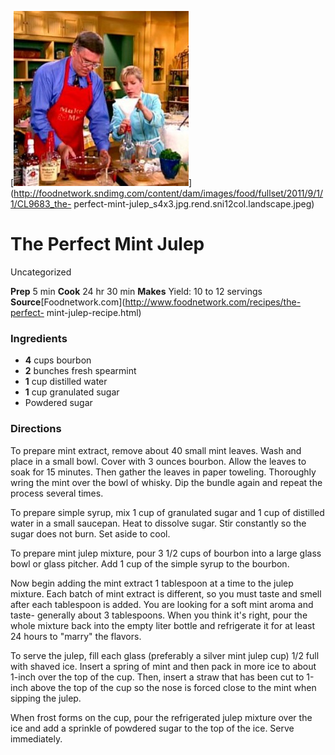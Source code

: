 ﻿

[![](./images/da986203-201a-4664-a5d4-7fba332e622a.jpg)](http://foodnetwork.sndimg.com/content/dam/images/food/fullset/2011/9/1/1/CL9683_the-
perfect-mint-julep_s4x3.jpg.rend.sni12col.landscape.jpeg)

#  The Perfect Mint Julep

Uncategorized

 **Prep** 5 min **Cook** 24 hr 30 min **Makes** Yield: 10 to 12 servings
**Source**[Foodnetwork.com](http://www.foodnetwork.com/recipes/the-perfect-
mint-julep-recipe.html)

###  Ingredients

  * **4** cups bourbon
  *  **2** bunches fresh spearmint
  *  **1** cup distilled water
  *  **1** cup granulated sugar
  * Powdered sugar

###  Directions

To prepare mint extract, remove about 40 small mint leaves. Wash and place in
a small bowl. Cover with 3 ounces bourbon. Allow the leaves to soak for 15
minutes. Then gather the leaves in paper toweling. Thoroughly wring the mint
over the bowl of whisky. Dip the bundle again and repeat the process several
times.

To prepare simple syrup, mix 1 cup of granulated sugar and 1 cup of distilled
water in a small saucepan. Heat to dissolve sugar. Stir constantly so the
sugar does not burn. Set aside to cool.

To prepare mint julep mixture, pour 3 1/2 cups of bourbon into a large glass
bowl or glass pitcher. Add 1 cup of the simple syrup to the bourbon.

Now begin adding the mint extract 1 tablespoon at a time to the julep mixture.
Each batch of mint extract is different, so you must taste and smell after
each tablespoon is added. You are looking for a soft mint aroma and taste-
generally about 3 tablespoons. When you think it's right, pour the whole
mixture back into the empty liter bottle and refrigerate it for at least 24
hours to "marry" the flavors.

To serve the julep, fill each glass (preferably a silver mint julep cup) 1/2
full with shaved ice. Insert a spring of mint and then pack in more ice to
about 1-inch over the top of the cup. Then, insert a straw that has been cut
to 1-inch above the top of the cup so the nose is forced close to the mint
when sipping the julep.

When frost forms on the cup, pour the refrigerated julep mixture over the ice
and add a sprinkle of powdered sugar to the top of the ice. Serve immediately.

